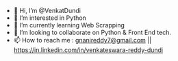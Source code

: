 - 👋 Hi, I’m @VenkatDundi
- 👀 I’m interested in Python
- 🌱 I’m currently learning Web Scrapping
- 💞️ I’m looking to collaborate on Python & Front End tech.
- 📫 How to reach me : gnanireddy7@gmail.com || https://in.linkedin.com/in/venkateswara-reddy-dundi

<!---
VenkatDundi/VenkatDundi is a ✨ special ✨ repository because its `README.md` (this file) appears on your GitHub profile.
You can click the Preview link to take a look at your changes.
--->
